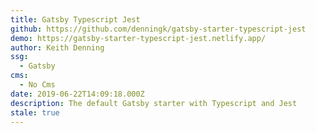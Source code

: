 ```yaml
---
title: Gatsby Typescript Jest
github: https://github.com/denningk/gatsby-starter-typescript-jest
demo: https://gatsby-starter-typescript-jest.netlify.app/
author: Keith Denning
ssg:
  - Gatsby
cms:
  - No Cms
date: 2019-06-22T14:09:18.000Z
description: The default Gatsby starter with Typescript and Jest
stale: true
---
```

